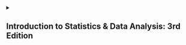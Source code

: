 <details>
  <summary><h2>Introduction to Statistics & Data Analysis: 3rd Edition</h2></summary>

  ### Chapter 1: The Role of Statistics and the Data Analysis Process
  
  #### 1.1: Three reasons to study statistics

  <p></p>
  
</details>
